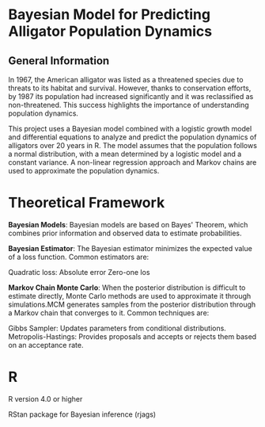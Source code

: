 # Bayesian Model for Predicting Alligator Population Dynamics
## General Information
In 1967, the American alligator was listed as a threatened species due to threats to its habitat and survival. However, thanks to conservation efforts, by 1987 its population had increased significantly and it was reclassified as non-threatened. This success highlights the importance of understanding population dynamics.

This project uses a Bayesian model combined with a logistic growth model and differential equations to analyze and predict the population dynamics of alligators over 20 years in R. The model assumes that the population follows a normal distribution, with a mean determined by a logistic model and a constant variance. A non-linear regression approach and Markov chains are used to approximate the population dynamics.

# Theoretical Framework
**Bayesian Models**: Bayesian models are based on Bayes' Theorem, which combines prior information and observed data to estimate probabilities.

**Bayesian Estimator**: The Bayesian estimator minimizes the expected value of a loss function. Common estimators are:

Quadratic loss:
Absolute error
Zero-one los 

**Markov Chain Monte Carlo**: When the posterior distribution is difficult to estimate directly, Monte Carlo methods are used to approximate it through simulations.MCM generates samples from the posterior distribution through a Markov chain that converges to it. Common techniques are:

Gibbs Sampler: Updates parameters from conditional distributions.
Metropolis-Hastings: Provides proposals and accepts or rejects them based on an acceptance rate.

# R
R version 4.0 or higher

RStan package for Bayesian inference (rjags)

